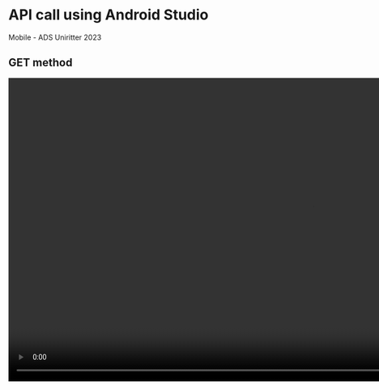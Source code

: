 # API call using Android Studio
Mobile - ADS Uniritter 2023


## GET method
<video src="https://user-images.githubusercontent.com/97241467/225816178-e5cd7633-4b11-47be-865b-59455d790e91.mp4" width="1200px" height="auto">


